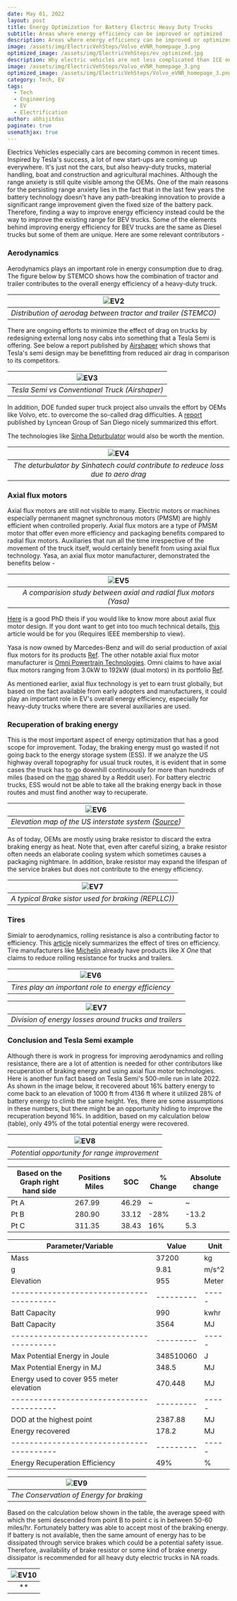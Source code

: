 ```yaml
---
date: May 01, 2022
layout: post
title: Energy Optimization for Battery Electric Heavy Duty Trucks  
subtitle: Areas where energy efficiency can be improved or optimized
description: Areas where energy efficiency can be improved or optimized
image: /assets/img/ElectricVehSteps/Volvo_eVNR_homepage_3.png
optimized_image: /assets/img/ElectricVehSteps/ev_optimized.jpg
description: Why electric vehicles are not less complicated than ICE ones.
image: /assets/img/ElectricVehSteps/Volvo_eVNR_homepage_3.png
optimized_image: /assets/img/ElectricVehSteps/Volvo_eVNR_homepage_3.png
category: Tech, EV
tags:
  - Tech
  - Engineering
  - EV
  - Electrification
author: abhijitdas
paginate: true
usemathjax: true
---
```

Electrics Vehicles especially cars are becoming common in recent times. Inspired by Tesla's success, a lot of new start-ups are coming up everywhere. It's just not the cars, but also heavy-duty trucks, material handling, boat and construction and agricultural machines. Although the range anxiety is still quite visible among the OEMs. One of the main reasons for the persisting range anxiety lies in the fact that in the last few years the battery technology doesn't have any path-breaking innovation to provide a significant range improvement given the fixed size of the battery pack. Therefore, finding a way to improve energy efficiency instead could be the way to improve the existing range for BEV trucks. Some of the elements behind improving energy efficiency for BEV trucks are the same as Diesel trucks but some of them are unique. Here are some relevant contributors - 

### Aerodynamics
Aerodynamics plays an important role in energy consumption due to drag. The figure below by STEMCO shows how the combination of tractor and trailer contributes to the overall energy efficiency of a heavy-duty truck. 

| ![EV2](\assets\img\ElectricVehSteps\Stemco-contributions-to-semi-aero-drag.png) |
|:--:|
| *Distribution of aerodag between tractor and trailer (STEMCO)* |

There are ongoing efforts to minimize the effect of drag on trucks by redesigning external long nosy cabs into something that a Tesla Semi is offering. See below a report published by [Airshaper](https://airshaper.com/cases/tesla-semi-truck-aerodynamics-analyzed) which shows that Tesla's semi design may be benefitting from reduced air drag in comparison to its competitors. 

| ![EV3](\assets\img\ElectricVehSteps\tesla_semi_aero.png) |
|:--:|
| *Tesla Semi vs Conventional Truck (Airshaper)* |

In addition, DOE funded super truck project also unvails the effort by OEMs like Volvo, etc. to overcome the so-called drag difficulties. A [report](https://lynceans.org/tag/truck-aerodynamics/) published by Lyncean Group of San Diego nicely summarized this effort. 

The technologies like [Sinha Deturbulator](http://sinhatech.com/Sinhadeturb/deturbulator.asp) would also be worth the mention. 

| ![EV4](\assets\img\ElectricVehSteps\Sinha_deturbulator.jpg) |
|:--:|
| *The deturbulator by Sinhatech could contribute to redeuce loss due to aero drag* |

### Axial flux motors
Axial flux motors are still not visible to many. Electric motors or machines especially permanent magnet synchronous motors (PMSM) are highly efficient when controlled properly. Axial flux motors are a type of PMSM motor that offer even more efficiency and packaging benefits compared to radial flux motors. Auxiliaries that run all the time irrespective of the movement of the truck itself, would certainly benefit from using axial flux technology. Yasa, an axial flux motor manufacturer, demonstrated the benefits below - 

| ![EV5](\assets\img\ElectricVehSteps\Yasa_Axial_Flux_Motor.jpg) |
|:--:|
| *A comparision study between axial and radial flux motors (Yasa)* |

[Here](https://web.mit.edu/kirtley/binlustuff/literature/electric%20machine/designOfAxialFluxPMM.pdf) is a good PhD theis if you would like to know more about axial flux motor design. If you dont want to get into too much technical details, [this](https://spectrum.ieee.org/axial-flux-motor#toggle-gdpr) article would be for you (Requires IEEE membership to view). 

Yasa is now owned by Marcedes-Benz and will do serial production of axial flux motors for its products [Ref](https://www.greencarcongress.com/2021/11/20211119-yasa.html). The other notable axial flux motor manufacturer is [Omni Powertrain Technologies](https://www.omnipowertrain.com/). Omni claims to have axial flux motors ranging from 3.0kW to 192kW (dual motors) in its portfolio [Ref](https://www.omnipowertrain.com/wp-content/uploads/2022/02/Magelec-Propulsion-Brochure.pdf).

As mentioned earlier, axial flux technology is yet to earn trust globally, but based on the fact available from early adopters and manufacturers, it could play an important role in EV's overall energy efficiency, especially for heavy-duty trucks where there are several auxiliaries are used. 

### Recuperation of braking energy 

This is the most important aspect of energy optimization that has a good scope for improvement. Today, the braking energy must go wasted if not going back to the energy storage system (ESS). If we analyze the US highway overall topography for usual truck routes, it is evident that in some cases the truck has to go downhill continuously for more than hundreds of miles (based on the [map](https://www.reddit.com/r/Truckers/comments/kafeg1/elevation_map_of_the_us_interstate_system/) shared by a Reddit user). For battery electric trucks, ESS would not be able to take all the braking energy back in those routes and must find another way to recuperate. 

| ![EV6](\assets\img\ElectricVehSteps\US_interstate_elevation.jpeg) |
|:--:|
| *Elevation map of the US interstate system ([Source](https://i.imgur.com/72ziOLR.jpg))* |

As of today, OEMs are mostly using brake resistor to discard the extra braking energy as heat. Note that, even after careful sizing, a brake resistor often needs an elaborate cooling system which sometimes causes a packaging nightmare. In addition, brake resistor may expand the lifespan of the service brakes but does not contribute to the energy efficiency. 

| ![EV7](\assets\img\ElectricVehSteps\Brake_Resistor.jpg) |
|:--:|
| *A typical Brake sistor used for braking (REPLLC))* |

### Tires

Simialr to aerodynamics, rolling resistance is also a contributing factor to efficiency. This [article](https://www.fleetequipmentmag.com/fuel-efficiency-heavy-duty-truck-tires/) nicely summarizes the effect of tires on efficiency. Tire manufacturers like [Michelin](https://business.michelinman.com/fuelsaver) already have products like *X One* that claims to reduce rolling resistance for trucks and trailers. 

| ![EV6](\assets\img\ElectricVehSteps\Tire_truck.jpg) |
|:--:|
| *Tires play an important role to energy efficiency* |

| ![EV7](\assets\img\ElectricVehSteps\michelin_tire.png) |
|:--:|
| *Division of energy losses around trucks and trailers* |

### Conclusion and Tesla Semi example
Although there is work in progress for improving aerodynamics and rolling resistance, there are a lot of attention is needed for other contributors like recuperation of braking energy and using axial flux motor technologies. Here is another fun fact based on Tesla Semi's 500-mile run in late 2022. As shown in the image below, it recovered about 16% battery energy to come back to an elevation of 1000 ft from 4136 ft where it utilized 28% of battery energy to climb the same height. Yes, there are some assumptions in these numbers, but there might be an opportunity hiding to improve the recuperation beyond 16%. In addition, based on my calculation below (table), only 49% of the total potential energy were recovered.  

| ![EV8](\assets\img\ElectricVehSteps\Tesla_semi_batt_discharge_graph.png) |
|:--:|
| *Potential opportunity for range improvement* |

| Based on the Graph right hand side | Positions Miles | SOC   | % Change | Absolute change |
| ---------------------------------- | --------------- | ----- | -------- | --------------- |
| Pt A                               | 267.99          | 46.29 |     ~    |     ~           |
| Pt B                               | 280.90          | 33.12 | \-28%    | \-13.2          |
| Pt C                               | 311.35          | 38.43 | 16%      | 5.3             |


| Parameter/Variable                       | Value     | Unit  |
| ---------------------------------------- | --------- | ----- |
| Mass                                     | 37200     | kg    |
| g                                        | 9.81      | m/s^2 |
| Elevation                                | 955       | Meter |
| ---------------------------------------- | --------- | ----- |
| Batt Capacity                            | 990       | kwhr  |
| Batt Capacity                            | 3564      | MJ    |
| ---------------------------------------- | --------- | ----- |
| Max Potential Energy in Joule            | 348510060 | J     |
| Max Potential Energy in MJ               | 348.5     | MJ    |
| Energy used to cover 955 meter elevation | 470.448   | MJ    |
| ---------------------------------------- | --------- | ----- |
| DOD at the highest point                 | 2387.88   | MJ    |
| Energy recovered                         | 178.2     | MJ    |
| ---------------------------------------- | --------- | ----- |
| Energy Recuperation Efficiency           | 49%       |  %    |

| ![EV9](\assets\img\ElectricVehSteps\Braking_calc.png) |
|:--:|
| *The Conservation of Energy for braking* |

Based on the calculation below shown in the table, the average speed with which the semi descended from point B to point c is in between 50-60 miles/hr. Fortunately battery was able to accept most of the braking energy. If battery is not available, then the same amount of energy has to be dissipated through service brakes which could be a potential safety issue. Therefore, availability of brake resistor or some kind of brake energy dissipator is recommended for all heavy duty electric trucks in NA roads. 

| ![EV10](\assets\img\ElectricVehSteps\brake_energy_table.jpg) |
|:--:|
| ** |